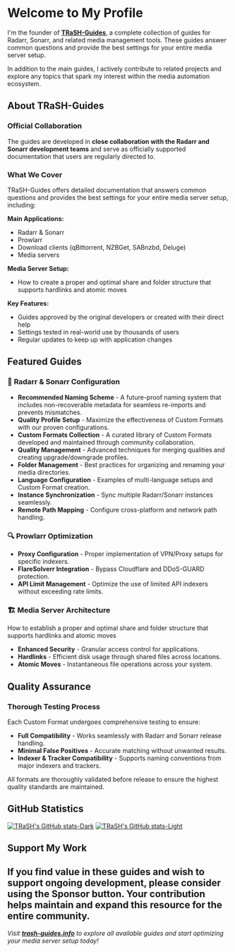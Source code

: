 # Welcome to My Profile

I'm the founder of **[TRaSH-Guides](https://trash-guides.info/)**, a complete collection of guides for Radarr, Sonarr, and related media management tools. These guides answer common questions and provide the best settings for your entire media server setup.

In addition to the main guides, I actively contribute to related projects and explore any topics that spark my interest within the media automation ecosystem.

## About TRaSH-Guides

### Official Collaboration
The guides are developed in **close collaboration with the Radarr and Sonarr development teams** and serve as officially supported documentation that users are regularly directed to.

### What We Cover
TRaSH-Guides offers detailed documentation that answers common questions and provides the best settings for your entire media server setup, including:

**Main Applications:**

- Radarr & Sonarr
- Prowlarr
- Download clients (qBittorrent, NZBGet, SABnzbd, Deluge)
- Media servers

**Media Server Setup:**

- How to create a proper and optimal share and folder structure that supports hardlinks and atomic moves

**Key Features:**

- Guides approved by the original developers or created with their direct help
- Settings tested in real-world use by thousands of users
- Regular updates to keep up with application changes

## Featured Guides

### 📁 **Radarr & Sonarr Configuration**
- **Recommended Naming Scheme** - A future-proof naming system that includes non-recoverable metadata for seamless re-imports and prevents mismatches.
- **Quality Profile Setup** - Maximize the effectiveness of Custom Formats with our proven configurations.
- **Custom Formats Collection** - A curated library of Custom Formats developed and maintained through community collaboration.
- **Quality Management** - Advanced techniques for merging qualities and creating upgrade/downgrade profiles.
- **Folder Management** - Best practices for organizing and renaming your media directories.
- **Language Configuration** - Examples of multi-language setups and Custom Format creation.
- **Instance Synchronization** - Sync multiple Radarr/Sonarr instances seamlessly.
- **Remote Path Mapping** - Configure cross-platform and network path handling.

### 🔍 **Prowlarr Optimization**
- **Proxy Configuration** - Proper implementation of VPN/Proxy setups for specific indexers.
- **FlareSolverr Integration** - Bypass Cloudflare and DDoS-GUARD protection.
- **API Limit Management** - Optimize the use of limited API indexers without exceeding rate limits.

### 🏗️ **Media Server Architecture**
How to establish a proper and optimal share and folder structure that supports hardlinks and atomic moves
- **Enhanced Security** - Granular access control for applications.
- **Hardlinks** - Efficient disk usage through shared files across locations.
- **Atomic Moves** - Instantaneous file operations across your system.

## Quality Assurance

### Thorough Testing Process
Each Custom Format undergoes comprehensive testing to ensure:
- **Full Compatibility** - Works seamlessly with Radarr and Sonarr release handling.
- **Minimal False Positives** - Accurate matching without unwanted results.
- **Indexer & Tracker Compatibility** - Supports naming conventions from major indexers and trackers.

All formats are thoroughly validated before release to ensure the highest quality standards are maintained.

## GitHub Statistics

[![TRaSH's GitHub stats-Dark](https://github-readme-stats.vercel.app/api?username=TRaSH-&show_icons=true&count_private=true&theme=dark#gh-dark-mode-only)](https://github.com/anuraghazra/github-readme-stats#gh-dark-mode-only)
[![TRaSH's GitHub stats-Light](https://github-readme-stats.vercel.app/api?username=TRaSH-&show_icons=true&count_private=true&theme=default#gh-light-mode-only)](https://github.com/anuraghazra/github-readme-stats#gh-light-mode-only)

## Support My Work

If you find value in these guides and wish to support ongoing development, please consider using the **Sponsor** button. Your contribution helps maintain and expand this resource for the entire community.
---

*Visit **[trash-guides.info](https://trash-guides.info/)** to explore all available guides and start optimizing your media server setup today!*
